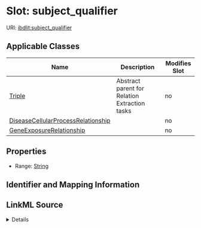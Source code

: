 

# Slot: subject_qualifier

URI: [ibdlit:subject_qualifier](http://w3id.org/ontogpt/ibd_literature/subject_qualifier)



<!-- no inheritance hierarchy -->





## Applicable Classes

| Name | Description | Modifies Slot |
| --- | --- | --- |
| [Triple](Triple.md) | Abstract parent for Relation Extraction tasks |  no  |
| [DiseaseCellularProcessRelationship](DiseaseCellularProcessRelationship.md) |  |  no  |
| [GeneExposureRelationship](GeneExposureRelationship.md) |  |  no  |







## Properties

* Range: [String](String.md)





## Identifier and Mapping Information








## LinkML Source

<details>
```yaml
name: subject_qualifier
alias: subject_qualifier
domain_of:
- GeneExposureRelationship
- DiseaseCellularProcessRelationship
- Triple
range: string

```
</details>